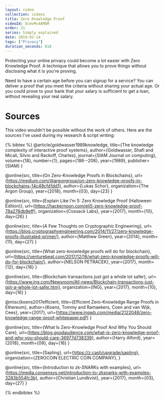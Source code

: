 ```yaml
---
layout: video
collection: videos
title: Zero Knowledge Proof
videoId: OcmvMs4AMbM
order: 21
series: Simply explained
date: 2019-01-14
tags: ["Privacy"]
duration_seconds: 618
---
```


Protecting your online privacy could become a lot easier with Zero Knowledge Proof. A technique that allows you to prove things without disclosing what it is you're proving.

Need to have a certain age before you can signup for a service? You can deliver a proof that you meet the criteria without sharing your actual age. Or you could prove to your bank that your salary is sufficient to get a loan, without revealing your real salary.

# Sources
This video wouldn't be possible without the work of others. Here are the sources I've used during my research & script writing:

{% bibtex %}
@article{goldwasser1989knowledge,
  title={The knowledge complexity of interactive proof systems},
  author={Goldwasser, Shafi and Micali, Silvio and Rackoff, Charles},
  journal={SIAM Journal on computing},
  volume={18},
  number={1},
  pages={186--208},
  year={1989},
  publisher={SIAM}
}

@online{src,
    title={On Zero-Knowledge Proofs in Blockchains},
    url={https://medium.com/@argongroup/on-zero-knowledge-proofs-in-blockchains-14c48cfd1dd1},
    author={Lukas Schor},
    organization={The Argon Group},
    year={2018},
    month={03},
    day={23}
}

@online{src,
    title={Explain Like I’m 5: Zero Knowledge Proof (Halloween Edition)},
    url={https://hackernoon.com/eli5-zero-knowledge-proof-78a276db9eff},
    organization={Cossack Labs},
    year={2017},
    month={10},
    day={26}
}

@online{src,
    title={A Few Thoughts on Cryptographic Engineering},
    url={https://blog.cryptographyengineering.com/2014/11/27/zero-knowledge-proofs-illustrated-primer/},
    author={Matthew Green},
    year={2014},
    month={11},
    day={27}
}

@online{src,
    title={What zero-knowledge proofs will do for blockchain},
    url={https://venturebeat.com/2017/12/16/what-zero-knowledge-proofs-will-do-for-blockchain/},
    author={NELSON PETRACEK},
    year={2017},
    month={12},
    day={16}
}

@online{src,
    title={Blockchain transactions just got a whole lot safer},
    url={https://www.ing.com/Newsroom/All-news/Blockchain-transactions-just-got-a-whole-lot-safer.htm},
    organization={ING},
    year={2017},
    month={10},
    day={16}
}

@misc{koens2017efficient,
  title={Efficient Zero-Knowledge Range Proofs in Ethereum},
  author={Koens, Tommy and Ramaekers, Coen and van Wijk, Cees},
  year={2017},
  url={https://www.ingwb.com/media/2122048/zero-knowledge-range-proof-whitepaper.pdf}
}

@online{src,
    title={What Is Zero-Knowledge Proof And Why You Should Care},
    url={https://blog.goodaudience.com/what-is-zero-knowledge-proof-and-why-you-should-care-36977d738339},
    author={Harry Alford},
    year={2018},
    month={09},
    day={16}
}

@online{src,
    title={Sapling},
    url={https://z.cash/upgrade/sapling},
    organization={ZEROCOIN ELECTRIC COIN COMPANY},
}

@online{src,
    title={Introduction to zk-SNARKs with examples},
    url={https://media.consensys.net/introduction-to-zksnarks-with-examples-3283b554fc3b},
    author={Christian Lundkvist},
    year={2017},
    month={03},
    day={27}
}

{% endbibtex %}